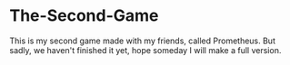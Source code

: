 # The-Second-Game
This is my second game made with my friends, called Prometheus. But sadly, we haven't finished it yet, hope someday I will make a full version.
